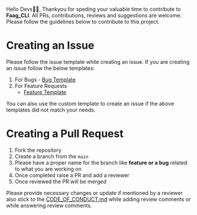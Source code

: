 Hello Devs👋🏻, Thankyou for speding your valuable time to contribute to **Faag_CLI**.
All PRs, contributions, reviews and suggestions are welcome.
Please follow the guidelines below to contribute to this project.

# Creating an Issue

Please follow the issue template while creating an issue.
If you are creating an issue follow the below templates:

1. For Bugs - [Bug Template](https://github.com/pythonhubdev/PyNotion/blob/main/.github/ISSUE_TEMPLATE/bug_report.md)
2. For Feature Requests
   - [Feature Template](https://github.com/pythonhubdev/PyNotion/blob/main/.github/ISSUE_TEMPLATE/feature_request.md)

You can also use the custom template to create an issue if the above templates did not match your needs.

# Creating a Pull Request

1. Fork the repository
2. Create a branch from the `main`
3. Please have a proper name for the branch like **feature or a bug** related to what you are working on
4. Once completed raise a PR and add a reviewer
5. Once reviewed the PR will be merged

Please provide necessary changes or update if mentioned by a reviewer also stick to
the [CODE_OF_CONDUCT.md](https://github.com/pythonhubdev/PyNotion/blob/main/CODE_OF_CONDUCT.md) while adding review
comments or while answering review comments.
